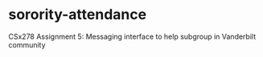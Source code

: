 # sorority-attendance
CSx278 Assignment 5: Messaging interface to help subgroup in Vanderbilt community
